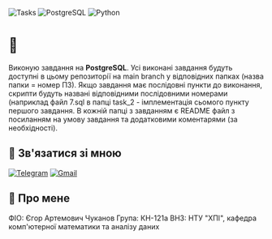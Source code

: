 ![Tasks](https://img.shields.io/badge/Tasks-2%2F2-blue?style=for-the-badge)
![PostgreSQL](https://img.shields.io/badge/PostgreSQL-336791?style=for-the-badge&logo=postgresql&logoColor=white)
![Python](https://img.shields.io/badge/python-3670A0?style=for-the-badge&logo=python&logoColor=ffdd54)
# 👋
Виконую завдання на __PostgreSQL__. Усі виконані завдання будуть доступні в цьому репозиторії на main branch у відповідних папках (назва папки = номер ПЗ). Якщо завдання має послідовні пункти до виконання, скрипти будуть названі відповідними послідовними номерами (наприклад файл 7.sql в папці task_2 - імплементація сьомого пункту першого завдання. В кожній папці з завданням є README файл з посиланням на умову завдання та додатковими коментарями (за необхідності).
## 🔗 Зв'язатися зі мною
[![Telegram](https://img.shields.io/badge/Telegram-2CA5E0?style=for-the-badge&logo=telegram&logoColor=white)](https://t.me/chinazys1001) 
[![Gmail](https://img.shields.io/badge/Gmail-D14836?style=for-the-badge&logo=gmail&logoColor=white)](mailto:egor.chukanov@gmail.com) 
## 🚀 Про мене
ФІО: Єгор Артемович Чуканов
Група: КН-121а
ВНЗ: НТУ "ХПІ", кафедра комп'ютерної математики та аналізу даних
